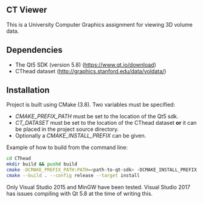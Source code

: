 ## CT Viewer
This is a University Computer Graphics assignment for viewing 3D volume data.

## Dependencies
* The Qt5 SDK (version 5.8) (https://www.qt.io/download)
* CThead dataset (http://graphics.stanford.edu/data/voldata/)

## Installation
Project is built using CMake (3.8). Two variables must be specified:
* *CMAKE_PREFIX_PATH* must be set to the location of the Qt5 sdk.
* *CT_DATASET* must be set to the location  of the CThead dataset **or** it can be placed in the project source directory.
* Optionally a *CMAKE_INSTALL_PREFIX* can be given.

Example of how to build from the command line:
```bash
cd CThead
mkdir build && pushd build
cmake -DCMAKE_PREFIX_PATH:PATH=<path-to-qt-sdk> -DCMAKE_INSTALL_PREFIX:PATH=<install-path> -G "generator"..
cmake --build . --config release --target install
```
Only Visual Studio 2015 and MinGW have been tested. Visual Studio 2017 has issues compiling with Qt 5.8 at the time of writing this.
